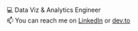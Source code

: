 💻  Data Viz & Analytics Engineer\
📫  You can reach me on [LinkedIn](https://www.linkedin.com/in/jonathan-odle/) or [dev.to](https://dev.to/odle)

